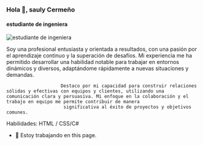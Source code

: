 ### Hola 👋, sauly Cermeño
#### estudiante de ingeniera 
![estudiante de ingeniera ]()

Soy una profesional entusiasta y orientada a resultados, 
                        con una pasión por el aprendizaje continuo y la superación de desafíos. Mi experiencia me ha permitido desarrollar una habilidad notable para trabajar en entornos dinámicos y diversos, adaptándome rápidamente a nuevas situaciones y demandas.

                        Destaco por mi capacidad para construir relaciones sólidas y efectivas con equipos y clientes, utilizando una comunicación clara y persuasiva. Mi enfoque en la colaboración y el trabajo en equipo me permite contribuir de manera
                         significativa al éxito de proyectos y objetivos comunes.

Habilidades:   HTML / CSS/C#

- 🔭 Estoy trabajando en this page. 




